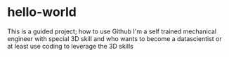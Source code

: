 # hello-world
This is a guided project; how to use Github
I'm a self trained mechanical engineer with special 3D skill and who wants to become a datascientist or at least use coding to leverage the 3D skills
